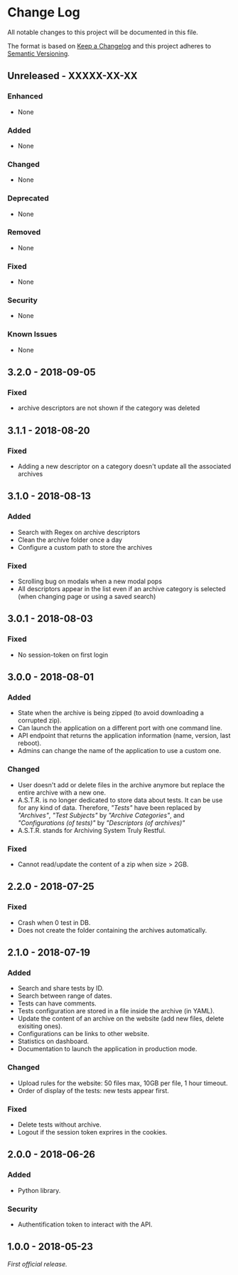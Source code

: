 # Change Log
All notable changes to this project will be documented in this file.

The format is based on [Keep a Changelog](http://keepachangelog.com/)
and this project adheres to [Semantic Versioning](http://semver.org/).

## Unreleased - XXXXX-XX-XX
### Enhanced
- None

### Added
- None

### Changed
- None

### Deprecated
- None

### Removed
- None

### Fixed
- None

### Security
- None

### Known Issues
- None

## 3.2.0 - 2018-09-05

### Fixed
- archive descriptors are not shown if the category was deleted

## 3.1.1 - 2018-08-20

### Fixed
- Adding a new descriptor on a category doesn't update all the associated archives

## 3.1.0 - 2018-08-13

### Added
- Search with Regex on archive descriptors
- Clean the archive folder once a day
- Configure a custom path to store the archives

### Fixed
- Scrolling bug on modals when a new modal pops
- All descriptors appear in the list even if an archive category is selected (when changing page or using a saved search)

## 3.0.1 - 2018-08-03

### Fixed
- No session-token on first login

## 3.0.0 - 2018-08-01

### Added
- State when the archive is being zipped (to avoid downloading a corrupted zip).
- Can launch the application on a different port with one command line.
- API endpoint that returns the application information (name, version, last reboot).
- Admins can change the name of the application to use a custom one.

### Changed
- User doesn't add or delete files in the archive anymore but replace the entire archive with a new one.
- A.S.T.R. is no longer dedicated to store data about tests. It can be use for any kind of data. Therefore, *"Tests"* have been replaced by *"Archives"*, *"Test Subjects"* by *"Archive Categories"*, and *"Configurations (of tests)"* by *"Descriptors (of archives)"*
- A.S.T.R. stands for Archiving System Truly Restful.

### Fixed
- Cannot read/update the content of a zip when size > 2GB.

## 2.2.0 - 2018-07-25

### Fixed
- Crash when 0 test in DB.
- Does not create the folder containing the archives automatically.

## 2.1.0 - 2018-07-19

### Added
- Search and share tests by ID.
- Search between range of dates.
- Tests can have comments.
- Tests configuration are stored in a file inside the archive (in YAML).
- Update the content of an archive on the website (add new files, delete exisiting ones).
- Configurations can be links to other website.
- Statistics on dashboard.
- Documentation to launch the application in production mode.

### Changed
- Upload rules for the website: 50 files max, 10GB per file, 1 hour timeout.
- Order of display of the tests: new tests appear first.

### Fixed
- Delete tests without archive.
- Logout if the session token exprires in the cookies.

## 2.0.0 - 2018-06-26

### Added
- Python library.

### Security
- Authentification token to interact with the API.

## 1.0.0 - 2018-05-23

*First official release.*

